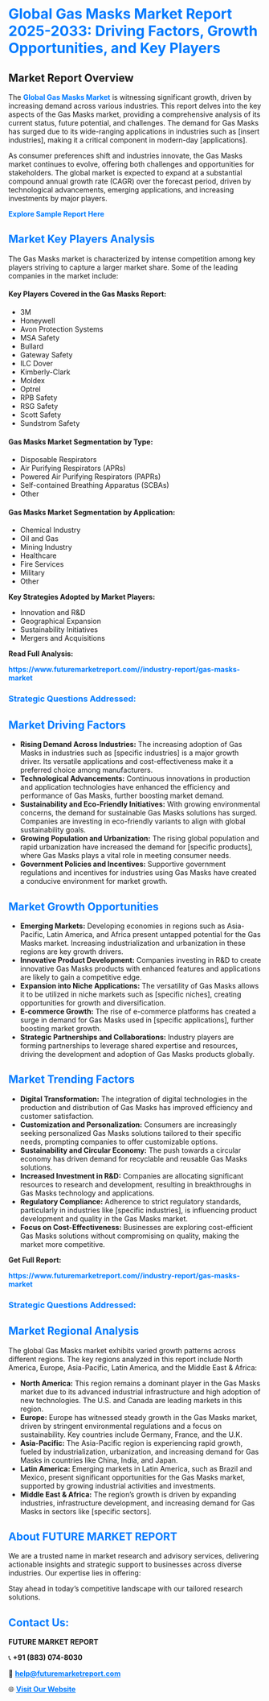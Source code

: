 <h1 style="color: #007BFF;">Global Gas Masks Market Report 2025-2033: Driving Factors, Growth Opportunities, and Key Players</h1>

<section id="overview">
<h2>Market Report Overview</h2>
<p>The <a href="https://www.futuremarketreport.com//industry-report/gas-masks-market" style="color: #007BFF; text-decoration: none;"><strong>Global Gas Masks Market</strong></a> is witnessing significant growth, driven by increasing demand across various industries. This report delves into the key aspects of the Gas Masks market, providing a comprehensive analysis of its current status, future potential, and challenges. The demand for Gas Masks has surged due to its wide-ranging applications in industries such as [insert industries], making it a critical component in modern-day [applications].</p>
<p>As consumer preferences shift and industries innovate, the Gas Masks market continues to evolve, offering both challenges and opportunities for stakeholders. The global market is expected to expand at a substantial compound annual growth rate (CAGR) over the forecast period, driven by technological advancements, emerging applications, and increasing investments by major players.</p>
</section>

<section id="overview">
<p><a href="https://www.futuremarketreport.com//request-sample/reportId=51652" style="color: #007BFF; text-decoration: none;"><strong>Explore Sample Report Here</strong></a></p>
</section>

<section id="key-players">
<h2 style="color: #007BFF;">Market Key Players Analysis</h2>
<p>The Gas Masks market is characterized by intense competition among key players striving to capture a larger market share. Some of the leading companies in the market include:</p>
<h4>Key Players Covered in the Gas Masks Report:</h4>
<ul><li>3M</li><li>Honeywell</li><li>Avon Protection Systems</li><li>MSA Safety</li><li>Bullard</li><li>Gateway Safety</li><li>ILC Dover</li><li>Kimberly-Clark</li><li>Moldex</li><li>Optrel</li><li>RPB Safety</li><li>RSG Safety</li><li>Scott Safety</li><li>Sundstrom Safety</li></ul>
<h4>Gas Masks Market Segmentation by Type:</h4>
<ul><li>Disposable Respirators</li><li>Air Purifying Respirators (APRs)</li><li>Powered Air Purifying Respirators (PAPRs)</li><li>Self-contained Breathing Apparatus (SCBAs)</li><li>Other</li></ul>

<h4>Gas Masks Market Segmentation by Application:</h4>
<ul><li>Chemical Industry</li><li>Oil and Gas</li><li>Mining Industry</li><li>Healthcare</li><li>Fire Services</li><li>Military</li><li>Other</li></ul>
<p><strong>Key Strategies Adopted by Market Players:</strong></p>
<ul>
<li>Innovation and R&D</li>
<li>Geographical Expansion</li>
<li>Sustainability Initiatives</li>
<li>Mergers and Acquisitions</li>
</ul>
</section>

<section>
<p><strong>Read Full Analysis: </strong></p><a href="https://www.futuremarketreport.com//industry-report/gas-masks-market" style="color: #007BFF; text-decoration: none;"><strong>https://www.futuremarketreport.com//industry-report/gas-masks-market</strong></a>
<h3 style="color: #007BFF;">Strategic Questions Addressed:</h3>
</section>

<section id="driving-factors">
<h2 style="color: #007BFF;">Market Driving Factors</h2>
<ul>
<li><strong>Rising Demand Across Industries:</strong> The increasing adoption of Gas Masks in industries such as [specific industries] is a major growth driver. Its versatile applications and cost-effectiveness make it a preferred choice among manufacturers.</li>
<li><strong>Technological Advancements:</strong> Continuous innovations in production and application technologies have enhanced the efficiency and performance of Gas Masks, further boosting market demand.</li>
<li><strong>Sustainability and Eco-Friendly Initiatives:</strong> With growing environmental concerns, the demand for sustainable Gas Masks solutions has surged. Companies are investing in eco-friendly variants to align with global sustainability goals.</li>
<li><strong>Growing Population and Urbanization:</strong> The rising global population and rapid urbanization have increased the demand for [specific products], where Gas Masks plays a vital role in meeting consumer needs.</li>
<li><strong>Government Policies and Incentives:</strong> Supportive government regulations and incentives for industries using Gas Masks have created a conducive environment for market growth.</li>
</ul>
</section>

<section id="growth-opportunities">
<h2 style="color: #007BFF;">Market Growth Opportunities</h2>
<ul>
<li><strong>Emerging Markets:</strong> Developing economies in regions such as Asia-Pacific, Latin America, and Africa present untapped potential for the Gas Masks market. Increasing industrialization and urbanization in these regions are key growth drivers.</li>
<li><strong>Innovative Product Development:</strong> Companies investing in R&D to create innovative Gas Masks products with enhanced features and applications are likely to gain a competitive edge.</li>
<li><strong>Expansion into Niche Applications:</strong> The versatility of Gas Masks allows it to be utilized in niche markets such as [specific niches], creating opportunities for growth and diversification.</li>
<li><strong>E-commerce Growth:</strong> The rise of e-commerce platforms has created a surge in demand for Gas Masks used in [specific applications], further boosting market growth.</li>
<li><strong>Strategic Partnerships and Collaborations:</strong> Industry players are forming partnerships to leverage shared expertise and resources, driving the development and adoption of Gas Masks products globally.</li>
</ul>
</section>

<section id="trending-factors">
<h2 style="color: #007BFF;">Market Trending Factors</h2>
<ul>
<li><strong>Digital Transformation:</strong> The integration of digital technologies in the production and distribution of Gas Masks has improved efficiency and customer satisfaction.</li>
<li><strong>Customization and Personalization:</strong> Consumers are increasingly seeking personalized Gas Masks solutions tailored to their specific needs, prompting companies to offer customizable options.</li>
<li><strong>Sustainability and Circular Economy:</strong> The push towards a circular economy has driven demand for recyclable and reusable Gas Masks solutions.</li>
<li><strong>Increased Investment in R&D:</strong> Companies are allocating significant resources to research and development, resulting in breakthroughs in Gas Masks technology and applications.</li>
<li><strong>Regulatory Compliance:</strong> Adherence to strict regulatory standards, particularly in industries like [specific industries], is influencing product development and quality in the Gas Masks market.</li>
<li><strong>Focus on Cost-Effectiveness:</strong> Businesses are exploring cost-efficient Gas Masks solutions without compromising on quality, making the market more competitive.</li>
</ul>
</section>

<section>
<p><strong>Get Full Report: </strong></p><a href="https://www.futuremarketreport.com//industry-report/gas-masks-market" style="color: #007BFF; text-decoration: none;"><strong>https://www.futuremarketreport.com//industry-report/gas-masks-market</strong></a>
<h3 style="color: #007BFF;">Strategic Questions Addressed:</h3>
</section>


<section id="regional-analysis">
<h2 style="color: #007BFF;">Market Regional Analysis</h2>
<p>The global Gas Masks market exhibits varied growth patterns across different regions. The key regions analyzed in this report include North America, Europe, Asia-Pacific, Latin America, and the Middle East & Africa:</p>
<ul>
<li><strong>North America:</strong> This region remains a dominant player in the Gas Masks market due to its advanced industrial infrastructure and high adoption of new technologies. The U.S. and Canada are leading markets in this region.</li>
<li><strong>Europe:</strong> Europe has witnessed steady growth in the Gas Masks market, driven by stringent environmental regulations and a focus on sustainability. Key countries include Germany, France, and the U.K.</li>
<li><strong>Asia-Pacific:</strong> The Asia-Pacific region is experiencing rapid growth, fueled by industrialization, urbanization, and increasing demand for Gas Masks in countries like China, India, and Japan.</li>
<li><strong>Latin America:</strong> Emerging markets in Latin America, such as Brazil and Mexico, present significant opportunities for the Gas Masks market, supported by growing industrial activities and investments.</li>
<li><strong>Middle East & Africa:</strong> The region’s growth is driven by expanding industries, infrastructure development, and increasing demand for Gas Masks in sectors like [specific sectors].</li>
</ul>
</section>

<footer>
<h2 style="color: #007BFF;">About FUTURE MARKET REPORT</h2>
<p>We are a trusted name in market research and advisory services, delivering actionable insights and strategic support to businesses across diverse industries. Our expertise lies in offering:</p>

<p>Stay ahead in today’s competitive landscape with our tailored research solutions.</p>

<h2 style="color: #007BFF;">Contact Us:</h2>
<p><strong>FUTURE MARKET REPORT</strong></p>
<p>📞 <strong>+91 (883) 074-8030</strong></p>
<p>📧 <strong><a href="mailto:help@futuremarketreport.com" style="color: #007BFF;">help@futuremarketreport.com</a></strong></p>
<p>🌐 <strong><a href="https://www.futuremarketreport.com/" style="color: #007BFF;">Visit Our Website</a></strong></p>
</footer>